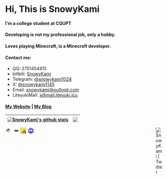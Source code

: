 # Hi, This is SnowyKami
#### I'm a college student at CQUPT
#### Developing is not my professional job, only a hobby.
#### Loves playing Minecraft, is a Minecraft developer.
#### Contact me:
- QQ: 2751454815
- bilibili: [SnowyKami](https://space.bilibili.com/233938750)
- Telegram: [@snowykami1024](https://t.me/snowykami1024)
- X: [@snowykami1145]([https://](https://twitter.com/snowykami1145))
- Email: snowykami@outlook.com
- LiteyukiMail: x@mail.liteyuki.icu

#### [My Website](https://snowykami.me) | [My Blog](https://blog.snowykami.me)

| <a href="https://github.com/anuraghazra/github-readme-stats"><img align="center" src="https://github-readme-stats.vercel.app/api?username=snowykami&show_icons=true&include_all_commits=true&theme=tokyonight&hide_border=true" alt="SnowyKami's github stats" /></a> | <a href="https://github.com/anuraghazra/github-readme-stats"><img align="center" src="https://github-readme-stats.vercel.app/api/top-langs/?username=snowykami&layout=compact&theme=tokyonight&hide_border=true" /></a> |
| ------------- | ------------- |

<code><img height="20" alt="python" src="https://raw.githubusercontent.com/github/explore/80688e429a7d4ef2fca1e82350fe8e3517d3494d/topics/python/python.png"></code>
<code><img height="20" alt="go" src="https://raw.githubusercontent.com/github/explore/80688e429a7d4ef2fca1e82350fe8e3517d3494d/topics/go/go.png"></code>
<code><img height="20" alt="javascript" src="https://raw.githubusercontent.com/github/explore/80688e429a7d4ef2fca1e82350fe8e3517d3494d/topics/javascript/javascript.png"></code>
<code><img height="20" alt="csharp" src="https://raw.githubusercontent.com/github/explore/80688e429a7d4ef2fca1e82350fe8e3517d3494d/topics/csharp/csharp.png"></code>
<a href="https://twitter.com/snowykami1145">
  <img align="right" alt="SnowyKami | Twitter" width="21px" src="https://raw.githubusercontent.com/anuraghazra/anuraghazra/master/assets/twitter.svg" />
</a>
